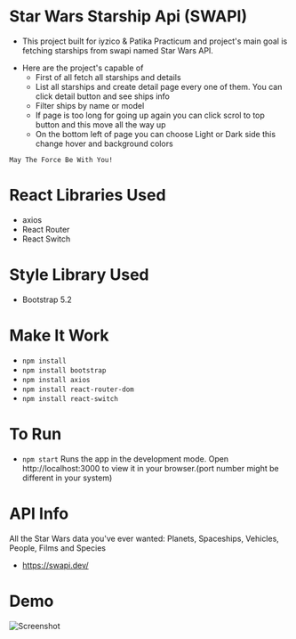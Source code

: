 # Star Wars Starship Api (SWAPI) 
* This project built for iyzico & Patika Practicum
and project's main goal is fetching starships from swapi named Star Wars API.
- Here are the project's capable of
    * First of all fetch all starships and details
    * List all starships and create detail page every one of them. You can click detail button and see ships info
    * Filter ships by name or model
    * If page is too long for going up again you can click scrol to top button and this move all the way up
    * On the bottom left of page you can choose Light or Dark side this change hover and background colors

`May The Force Be With You!`

# React Libraries Used
- axios
- React Router 
- React Switch

# Style Library Used
- Bootstrap 5.2

# Make It Work
- `npm install`
- `npm install bootstrap`
- `npm install axios`
- `npm install react-router-dom`
- `npm install react-switch` 

# To Run 
- `npm start`
Runs the app in the development mode.
Open http://localhost:3000 to view it in your browser.(port number might be different in your system)

# API Info
All the Star Wars data you've ever wanted:
Planets, Spaceships, Vehicles, People, Films and Species
- https://swapi.dev/

# Demo
 ![Screenshot](./public/img/Screenshot/Screenshot.gif)


